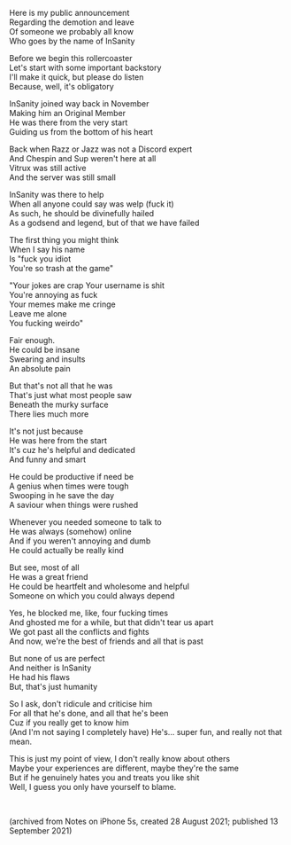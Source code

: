 Here is my public announcement  
Regarding the demotion and leave  
Of someone we probably all know  
Who goes by the name of InSanity  

Before we begin this rollercoaster  
Let's start with some important backstory  
I'll make it quick, but please do listen  
Because, well, it's obligatory  

InSanity joined way back in November  
Making him an Original Member  
He was there from the very start  
Guiding us from the bottom of his heart  

Back when Razz or Jazz was not a Discord expert  
And Chespin and Sup weren't here at all  
Vitrux was still active  
And the server was still small  

InSanity was there to help  
When all anyone could say was welp (fuck it)  
As such, he should be divinefully hailed  
As a godsend and legend, but of that we have failed  

The first thing you might think  
When I say his name  
Is "fuck you idiot  
You're so trash at the game"  

"Your jokes are crap
Your username is shit  
You're annoying as fuck  
Your memes make me cringe  
Leave me alone  
You fucking weirdo"  

Fair enough.  
He could be insane  
Swearing and insults  
An absolute pain  

But that's not all that he was  
That's just what most people saw  
Beneath the murky surface  
There lies much more  

It's not just because  
He was here from the start  
It's cuz he's helpful and dedicated  
And funny and smart  

He could be productive if need be  
A genius when times were tough  
Swooping in he save the day  
A saviour when things were rushed  

Whenever you needed someone to talk to  
He was always (somehow) online  
And if you weren't annoying and dumb  
He could actually be really kind  

But see, most of all  
He was a great friend  
He could be heartfelt and wholesome and helpful  
Someone on which you could always depend  

Yes, he blocked me, like, four fucking times  
And ghosted me for a while, but that didn't tear us apart  
We got past all the conflicts and fights  
And now, we're the best of friends and all that is past  

But none of us are perfect  
And neither is InSanity  
He had his flaws  
But, that's just humanity  

So I ask, don't ridicule and criticise him  
For all that he's done, and all that he's been  
Cuz if you really get to know him  
(And I'm not saying I completely have)
He's... super fun, and really not that mean.  

This is just my point of view, I don't really know about others  
Maybe your experiences are different, maybe they're the same  
But if he genuinely hates you and treats you like shit  
Well, I guess you only have yourself to blame.  


<br>


(archived from Notes on iPhone 5s, created 28 August 2021; published 13 September 2021)
